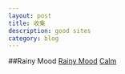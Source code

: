 ---layout: posttitle: 收集description: good sitescategory: blog---##Rainy Mood[Rainy Mood](http://www.rainymood.com/) [Calm](http://www.calm.com/)   